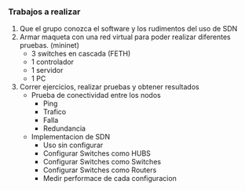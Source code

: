### Trabajos a realizar
1. Que el grupo conozca el software y los rudimentos del uso de SDN
2. Armar maqueta con una red virtual para poder realizar diferentes pruebas. (mininet)
    * 3 switches en cascada (FETH)
    * 1 controlador
    * 1 servidor
    * 1 PC
3. Correr ejercicios, realizar pruebas y obtener resultados
    * Prueba de conectividad entre los nodos
      * Ping
      * Trafico
      * Falla
      * Redundancia
   - Implementacion de SDN
     * Uso sin configurar
     * Configurar Switches como HUBS
     * Configurar Switches como Switches
     * Configurar Switches como Routers
     * Medir performace de cada configuracion
